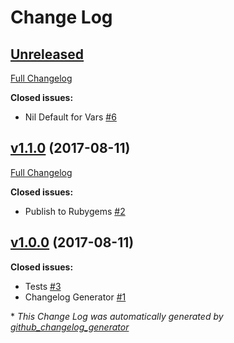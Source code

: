 # Change Log

## [Unreleased](https://github.com/karagenit/github-graphql/tree/HEAD)

[Full Changelog](https://github.com/karagenit/github-graphql/compare/v1.1.0...HEAD)

**Closed issues:**

- Nil Default for Vars [\#6](https://github.com/karagenit/github-graphql/issues/6)

## [v1.1.0](https://github.com/karagenit/github-graphql/tree/v1.1.0) (2017-08-11)
[Full Changelog](https://github.com/karagenit/github-graphql/compare/v1.0.0...v1.1.0)

**Closed issues:**

- Publish to Rubygems [\#2](https://github.com/karagenit/github-graphql/issues/2)

## [v1.0.0](https://github.com/karagenit/github-graphql/tree/v1.0.0) (2017-08-11)
**Closed issues:**

- Tests [\#3](https://github.com/karagenit/github-graphql/issues/3)
- Changelog Generator [\#1](https://github.com/karagenit/github-graphql/issues/1)



\* *This Change Log was automatically generated by [github_changelog_generator](https://github.com/skywinder/Github-Changelog-Generator)*
